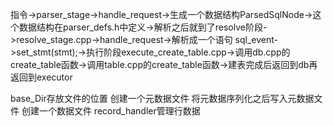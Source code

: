 指令->parser_stage->handle_request->生成一个数据结构ParsedSqlNode->这个数据结构在parser_defs.h中定义->解析之后就到了resolve阶段->resolve_stage.cpp->handle_request->解析成一个语句  sql_event->set_stmt(stmt);->执行阶段execute_create_table.cpp->调用db.cpp的create_table函数->调用table.cpp的create_table函数->建表完成后返回到db再返回到executor


base_Dir存放文件的位置
创建一个元数据文件
将元数据序列化之后写入元数据文件
创建一个数据文件
record_handler管理行数据


